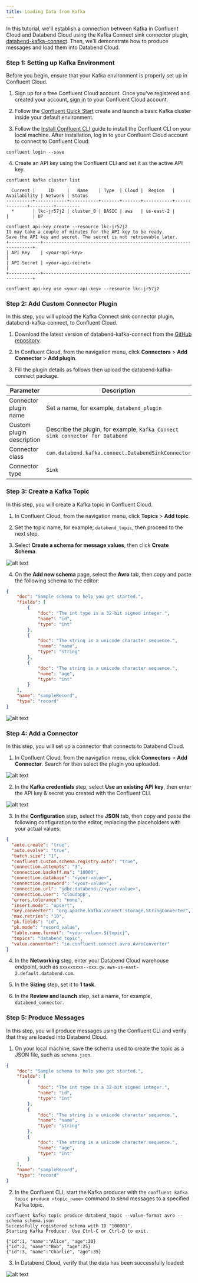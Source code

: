 ```yaml
---
title: Loading Data from Kafka
---
```


In this tutorial, we'll establish a connection between Kafka in Confluent Cloud and Databend Cloud using the Kafka Connect sink connector plugin, [databend-kafka-connect](https://github.com/databendcloud/databend-kafka-connect). Then, we'll demonstrate how to produce messages and load them into Databend Cloud.

### Step 1: Setting up Kafka Environment

Before you begin, ensure that your Kafka environment is properly set up in Confluent Cloud.

1. Sign up for a free Confluent Cloud account. Once you've registered and created your account, [sign in](https://confluent.cloud/login) to your Confluent Cloud account.

2. Follow the [Confluent Quick Start](https://docs.confluent.io/cloud/current/get-started/index.html#step-1-create-a-ak-cluster-in-ccloud) create and launch a basic Kafka cluster inside your default environment.

3. Follow the [Install Confluent CLI](https://docs.confluent.io/confluent-cli/current/install.html) guide to install the Confluent CLI on your local machine. After installation, log in to your Confluent Cloud account to connect to Confluent Cloud:

```shell
confluent login --save
```

4. Create an API key using the Confluent CLI and set it as the active API key.

```shell
confluent kafka cluster list

  Current |     ID     |   Name    | Type  | Cloud |  Region   | Availability | Network | Status
----------+------------+-----------+-------+-------+-----------+--------------+---------+---------
  *       | lkc-jr57j2 | cluster_0 | BASIC | aws   | us-east-2 |              |         | UP

confluent api-key create --resource lkc-jr57j2
It may take a couple of minutes for the API key to be ready.
Save the API key and secret. The secret is not retrievable later.
+------------+------------------------------------------------------------------+
| API Key    | <your-api-key>                                                   |
| API Secret | <your-api-secret>                                                |
+------------+------------------------------------------------------------------+

confluent api-key use <your-api-key> --resource lkc-jr57j2
```

### Step 2: Add Custom Connector Plugin 

In this step, you will upload the Kafka Connect sink connector plugin, databend-kafka-connect, to Confluent Cloud.

1. Download the latest version of databend-kafka-connect from the [GitHub repository](https://github.com/databendcloud/databend-kafka-connect/releases).

2. In Confluent Cloud, from the navigation menu, click **Connectors** > **Add Connector** > **Add plugin**.

3. Fill the plugin details as follows then upload the databend-kafka-connect package. 

| Parameter                 | Description                                                                   |
|---------------------------|-------------------------------------------------------------------------------|
| Connector plugin name     | Set a name, for example, `databend_plugin`                                    |
| Custom plugin description | Describe the plugin, for example, `Kafka Connect sink connector for Databend` |
| Connector class           | `com.databend.kafka.connect.DatabendSinkConnector`                            |
| Connector type            | `Sink`                                                                        |

### Step 3: Create a Kafka Topic

In this step, you will create a Kafka topic in Confluent Cloud. 

1. In Confluent Cloud, from the navigation menu, click **Topics** > **Add topic**.

2. Set the topic name, for example, `databend_topic`, then proceed to the next step.

3. Select **Create a schema for message values**, then click **Create Schema**.

![alt text](../../../../static/img/documents/tutorials/kafka-2.png)

4. On the **Add new schema** page, select the **Avro** tab, then copy and paste the following schema to the editor:

```json
{
    "doc": "Sample schema to help you get started.",
    "fields": [
        {
            "doc": "The int type is a 32-bit signed integer.",
            "name": "id",
            "type": "int"
        },
        {
            "doc": "The string is a unicode character sequence.",
            "name": "name",
            "type": "string"
        },
        {
            "doc": "The string is a unicode character sequence.",
            "name": "age",
            "type": "int"
        }
    ],
    "name": "sampleRecord",
    "type": "record"
}
```

![alt text](../../../../static/img/documents/tutorials/kafka-1.png)

### Step 4: Add a Connector

In this step, you will set up a connector that connects to Databend Cloud.

1. In Confluent Cloud, from the navigation menu, click **Connectors** > **Add Connector**. Search for then select the plugin you uploaded. 

![alt text](../../../../static/img/documents/tutorials/kafka-3.png)

2. In the **Kafka credentials** step, select **Use an existing API key**, then enter the API key & secret you created with the Confluent CLI. 

![alt text](../../../../static/img/documents/tutorials/kafka-4.png)

3. In the **Configuration** step, select the **JSON** tab, then copy and paste the following configuration to the editor, replacing the placeholders with your actual values:

```json
{
  "auto.create": "true",
  "auto.evolve": "true",
  "batch.size": "1",
  "confluent.custom.schema.registry.auto": "true",
  "connection.attempts": "3",
  "connection.backoff.ms": "10000",
  "connection.database": "<your-value>",
  "connection.password": "<your-value>",
  "connection.url": "jdbc:databend://<your-value>",
  "connection.user": "cloudapp",
  "errors.tolerance": "none",
  "insert.mode": "upsert",
  "key.converter": "org.apache.kafka.connect.storage.StringConverter",
  "max.retries": "10",
  "pk.fields": "id",
  "pk.mode": "record_value",
  "table.name.format": "<your-value>.${topic}",
  "topics": "databend_topic",
  "value.converter": "io.confluent.connect.avro.AvroConverter"
}
```

4. In the **Networking** step, enter your Databend Cloud warehouse endpoint, such as `xxxxxxxxx--xxx.gw.aws-us-east-2.default.databend.com`.

5. In the **Sizing** step, set it to **1 task**. 

6. In the **Review and launch** step, set a name, for example, `databend_connector`.

### Step 5: Produce Messages

In this step, you will produce messages using the Confluent CLI and verify that they are loaded into Databend Cloud.

1. On your local machine, save the schema used to create the topic as a JSON file, such as `schema.json`.

```json
{
    "doc": "Sample schema to help you get started.",
    "fields": [
        {
            "doc": "The int type is a 32-bit signed integer.",
            "name": "id",
            "type": "int"
        },
        {
            "doc": "The string is a unicode character sequence.",
            "name": "name",
            "type": "string"
        },
        {
            "doc": "The string is a unicode character sequence.",
            "name": "age",
            "type": "int"
        }
    ],
    "name": "sampleRecord",
    "type": "record"
}
```

2. In the Confluent CLI, start the Kafka producer with the `confluent kafka topic produce <topic_name>` command to send messages to a specified Kafka topic.

```shell
confluent kafka topic produce databend_topic --value-format avro --schema schema.json
Successfully registered schema with ID "100001".
Starting Kafka Producer. Use Ctrl-C or Ctrl-D to exit.

{"id":1, "name":"Alice", "age":30}
{"id":2, "name":"Bob", "age":25}
{"id":3, "name":"Charlie", "age":35}
```

3. In Databend Cloud, verify that the data has been successfully loaded:

![alt text](../../../../static/img/documents/tutorials/kafka-5.png)